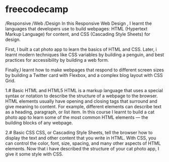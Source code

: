 # freecodecamp
/Responsive /Web /Design
In this Responsive Web Design , I learnt the languages that developers use to build webpages: 
HTML (Hypertext Markup Language) for content, and CSS (Cascading Style Sheets) for design.

First, I built a cat photo app to learn the basics of HTML and CSS. Later, i learnt modern techniques like 
CSS variables by building a penguin, and best practices for accessibility by building a web form.

Finally,I learnt how to make webpages that respond to different screen sizes by building a Twitter card with
 Flexbox, and a complex blog layout with CSS Grid.
 
1.# Basic HTML and HTML5
HTML is a markup language that uses a special syntax or notation to describe the structure of a webpage to the browser. 
HTML elements usually have opening and closing tags that surround and give meaning to content. For example, different 
elements can describe text as a heading, paragraph, or list item.
In this course I learnt to build a cat photo app to learn some of the most common HTML elements — the building blocks of any
 webpage.
 
 2.# Basic CSS
 CSS, or Cascading Style Sheets, tell the browser how to display the text and other content that you write in HTML. With CSS,
 you can control the color, font, size, spacing, and many other aspects of HTML elements.
Now that i have described the structure of your cat photo app, I give it some style with CSS.

